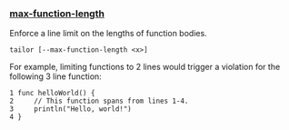 ### [max-function-length](https://github.com/sleekbyte/tailor/issues/14)
Enforce a line limit on the lengths of function bodies.

```
tailor [--max-function-length <x>]
```

For example, limiting functions to 2 lines would trigger a violation for the following 3 line function:

```
1 func helloWorld() {
2     // This function spans from lines 1-4.
3     println("Hello, world!")
4 }
```
